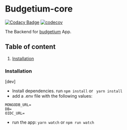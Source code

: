 # Budgetium-core

[![Codacy Badge](https://app.codacy.com/project/badge/Grade/6a0ae517c1c14fa8b0a0d0a407b76ef6)](https://www.codacy.com/gh/Keith3895/budgetium-core/dashboard?utm_source=github.com&amp;utm_medium=referral&amp;utm_content=Keith3895/budgetium-core&amp;utm_campaign=Badge_Grade) [![codecov](https://codecov.io/gh/Keith3895/budgetium-core/branch/main/graph/badge.svg?token=YUA2EAL3ES)](https://codecov.io/gh/Keith3895/budgetium-core) 

The Backend for [budgetium](https://github.com/Keith3895/budgetium) App.

## Table of content
1) [Installation](#Installation)

### Installation
[dev]
- Install dependencies. run `` npm install `` or `` yarn install``
- add a .env file with the following values:
```
MONGODB_URL=
DB=
OIDC_URL=
```
- run the app: ``yarn watch`` or ``npm run watch``